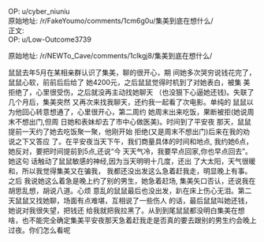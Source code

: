 
OP: u/cyber_niuniu  
原始地址: /r/FakeYoumo/comments/1cm6g0u/集美到底在想什么/  
正文:  
OP: u/Low-Outcome3739  

 原始地址: /r/NEWTo_Cave/comments/1clkgj8/集美到底在想什么/  

鼠鼠去年5月在某相亲群认识了集美，聊的很开心，期
间她多次哭穷说钱花完了，鼠鼠心软，前前后后给了
她4200元，之后鼠鼠觉得时机到了对她表白，被集
美拒绝了，心里很受伤，之后就没再主动找她聊天
（也没狠下心逼她还钱)。失联了几个月后，集美突然
又再次来找我聊天，还约我一起看了次电影。单纯的
鼠鼠以为他回心转意想通了，心里很开心，第二周约
她周末出来吃饭，果断被拒(她说周末不想出门,但周
日她和表妹却去了市中心做医美)。时间到了平安夜
那天，鼠鼠提前一天约了她去吃饭聚一聚，他刚开始
拒绝(又是周末不想出门)后来在我的劝说之下又答应
了。在平安夜当天下午，我们商量具体的时间和地点,
我约她6点，她反对，要把时间提前到5点,还说“今
天天气冷，我要早点回家,你也早点回去”。她这句
话触动了鼠鼠敏感的神经,因为当天明明十几度，还出
了大太阳，天气很暖和，所以我觉得集美又在骗我，
我都还没出发这么急着赶我走，明显晚上有事。之后
我说她这么着急是晚上约了别的男生，她急着赶场,
集美矢口否认，还说我在胡思乱想，胡说八道。心烦
意乱的鼠鼠最后也没出发，趴在床上伤心无泪。第二
天鼠鼠又找她聊，场面有点难堪，互相说了一些伤人
的话，最后鼠鼠叫她还钱，她说对我很失望，把钱还
给我就把我拉黑了。从到到尾鼠鼠都没明白集美在想
啥，也不能完全确定集美平安夜那天急着赶我走是否真的要去跟别的男生约会晚上过夜。你们怎么看呢
